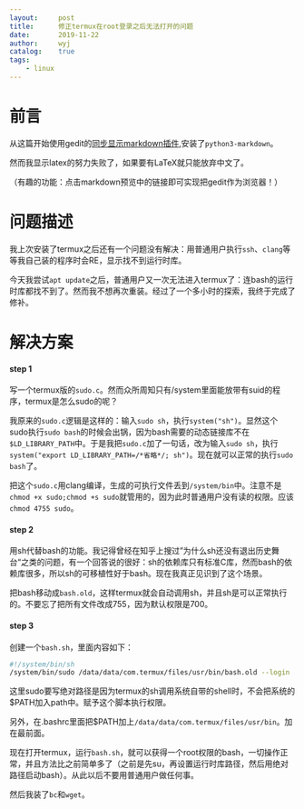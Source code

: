 ```yaml
---
layout:		post
title:		修正termux在root登录之后无法打开的问题
date:		2019-11-22
author:		wyj
catalog:	true
tags:
    - linux
---
```


# 前言

从这篇开始使用gedit的[同步显示markdown插件](https://github.com/maoschanz/gedit-plugin-markdown_preview),安装了`python3-markdown`。

然而我显示latex的努力失败了，如果要有LaTeX就只能放弃中文了。

（有趣的功能：点击markdown预览中的链接即可实现把gedit作为浏览器！）

# 问题描述

我上次安装了termux之后还有一个问题没有解决：用普通用户执行`ssh`、`clang`等等我自己装的程序时会RE，显示找不到运行时库。

今天我尝试`apt update`之后，普通用户又一次无法进入termux了：连bash的运行时库都找不到了。然而我不想再次重装。经过了一个多小时的探索，我终于完成了修补。

# 解决方案

#### step 1

写一个termux版的`sudo.c`。然而众所周知只有/system里面能放带有suid的程序，termux是怎么sudo的呢？

我原来的`sudo.c`逻辑是这样的：输入`sudo sh`，执行`system("sh")`。显然这个sudo执行`sudo bash`的时候会出锅，因为bash需要的动态链接库不在`$LD_LIBRARY_PATH`中。于是我把`sudo.c`加了一句话，改为输入`sudo sh`，执行`system("export LD_LIBRARY_PATH=/*省略*/; sh")`。现在就可以正常的执行`sudo bash`了。

把这个`sudo.c`用clang编译，生成的可执行文件丢到`/system/bin`中。注意不是`chmod +x sudo;chmod +s sudo`就管用的，因为此时普通用户没有读的权限。应该`chmod 4755 sudo`。

#### step 2

用sh代替bash的功能。我记得曾经在知乎上搜过”为什么sh还没有退出历史舞台“之类的问题，有一个回答说的很好：sh的依赖库只有标准C库，然而bash的依赖库很多，所以sh的可移植性好于bash。现在我真正见识到了这个场景。

把bash移动成`bash.old`，这样termux就会自动调用sh，并且sh是可以正常执行的。不要忘了把所有文件改成755，因为默认权限是700。

#### step 3

创建一个`bash.sh`，里面内容如下：
```bash
#!/system/bin/sh
/system/bin/sudo /data/data/com.termux/files/usr/bin/bash.old --login
```

这里sudo要写绝对路径是因为termux的sh调用系统自带的shell时，不会把系统的$PATH加入path中。赋予这个脚本执行权限。

另外，在.bashrc里面把$PATH加上`/data/data/com.termux/files/usr/bin`。加在最前面。

现在打开termux，运行`bash.sh`，就可以获得一个root权限的bash，一切操作正常，并且方法比之前简单多了（之前是先su，再设置运行时库路径，然后用绝对路径启动bash）。从此以后不要用普通用户做任何事。

然后我装了`bc`和`wget`。
